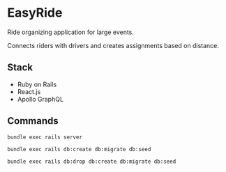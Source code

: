 # EasyRide

Ride organizing application for large events.

Connects riders with drivers and creates assignments based on distance.

## Stack
- Ruby on Rails
- React.js 
- Apollo GraphQL 
## Commands

`bundle exec rails server`

`bundle exec rails db:create db:migrate db:seed`

`bundle exec rails db:drop db:create db:migrate db:seed`
